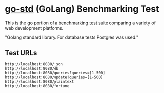 # [go-std](https://github.com/kataras/iris) (GoLang) Benchmarking Test

This is the go portion of a [benchmarking test suite](https://www.techempower.com/benchmarks/) comparing a variety of web development platforms.

"Golang standard library. For database tests Postgres was used."

## Test URLs

    http://localhost:8080/json
    http://localhost:8080/db
    http://localhost:8080/queries?queries=[1-500]
    http://localhost:8080/update?queries=[1-500]
    http://localhost:8080/plaintext
    http://localhost:8080/fortune
